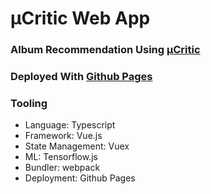 # μCritic Web App
### Album Recommendation Using [μCritic](https://github.com/MichaelDarr/MuCritic/)
### Deployed With [Github Pages](https://michaeldarr.github.io/MuCritic_App/)
### Tooling
- Language: Typescript
- Framework: Vue.js
- State Management: Vuex
- ML: Tensorflow.js
- Bundler: webpack
- Deployment: Github Pages